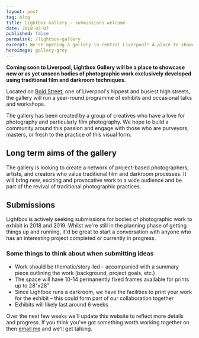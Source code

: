 ```yaml
---
layout: post
tag: blog
title: Lightbox Gallery – submissions welcome
date: 2018-03-07
published: false
permalink: /lightbox-gallery
excerpt: We're opening a gallery in central Liverpool! A place to showcase traditionally made prints.
heroimage: gallery-grey
---
```


**Coming soon to Liverpool, Lightbox Gallery will be a place to showcase new or as yet unseen bodies of photographic work exclusively developed using traditional film and darkroom techniques.**

Located on [Bold Street](https://goo.gl/maps/Q6SePdeYNH42), one of Liverpool's hippest and busiest high streets, the gallery will run a year-round programme of exhibits and occasional talks and workshops.

The gallery has been created by a group of creatives who have a love for photography and particularly film photography. We hope to build a community around this passion and engage with those who are purveyors, masters, or fresh to the practice of this visual form.

## Long term aims of the gallery

The gallery is looking to create a network of project-based photographers, artists, and creators who value traditional film and darkroom processes. It will bring new, exciting and provocative work to a wide audience and be part of the revival of traditional photographic practices.

## Submissions

Lightbox is actively seeking submissions for bodies of photographic work to exhibit in 2018 and 2019. Whilst we're still in the planning phase of getting things up and running, it'd be great to start a conversation with anyone who has an interesting project completed or currently in progress.

### Some things to think about when submitting ideas

- Work should be thematic/story-led – accompanied with a summary piece outlining the work (background, project goals, etc.)
- The space will have 10-14 permanently fixed frames available for prints up to 28"x28"
- Since Lightbox runs a darkroom, we have the facilities to print your work for the exhibit – this could form part of our collaboration together
- Exhibits will likely last around 6 weeks

Over the next few weeks we'll update this website to reflect more details and progress. If you think you've got something worth working together on then [email me](mailto:info@lightbox.photo) and we'll get talking.
